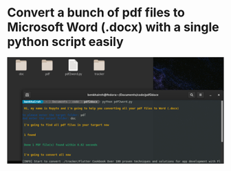 # Convert a bunch of pdf files to Microsoft Word (.docx) with a single python script easily

![alt text](https://github.com/benkhaireh/pdf2docx/blob/main/pdf2docx.png?raw=true)
